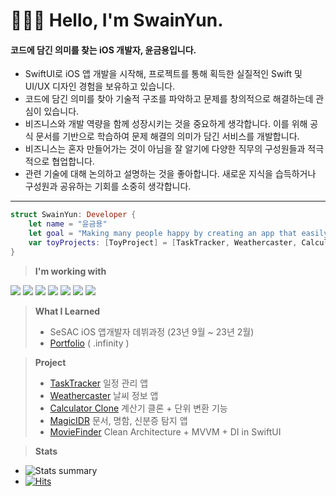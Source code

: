 # 🧑🏻‍💻 Hello, I'm SwainYun.

#### 코드에 담긴 의미를 찾는 iOS 개발자, 윤금용입니다.
* SwiftUI로 iOS 앱 개발을 시작해, 프로젝트를 통해 획득한 실질적인 Swift 및 UI/UX 디자인 경험을 보유하고 있습니다.
* 코드에 담긴 의미를 찾아 기술적 구조를 파악하고 문제를 창의적으로 해결하는데 관심이 있습니다.
* 비즈니스와 개발 역량을 함께 성장시키는 것을 중요하게 생각합니다. 이를 위해 공식 문서를 기반으로 학습하여 문제 해결의 의미가 담긴 서비스를 개발합니다.
* 비즈니스는 혼자 만들어가는 것이 아님을 잘 알기에 다양한 직무의 구성원들과 적극적으로 협업합니다.
* 관련 기술에 대해 논의하고 설명하는 것을 좋아합니다. 새로운 지식을 습득하거나 구성원과 공유하는 기회를 소중히 생각합니다.
---------------------------------------------------------------------
```Swift
struct SwainYun: Developer {
    let name = "윤금용"
    let goal = "Making many people happy by creating an app that easily solves difficult things in real life"
    var toyProjects: [ToyProject] = [TaskTracker, Weathercaster, CalculatorClone, InstagramClone]
}
```
> **I'm working with**
  <p>
    <a href="https://developer.apple.com/swift/" target="_blank"><img src="https://img.shields.io/badge/Swift-F05138?style=flat&logo=Swift&logoColor=white"></a>
    <a href="https://www.apple.com/kr/ios/" target="_blank"><img src="https://img.shields.io/badge/iOS-181717?style=flat&logo=Apple&logoColor=Black"/></a>
    <a href="https://www.apple.com/kr/ios/" target="_blank"><img src="https://img.shields.io/badge/UIKit-c4b50e?style=flat&logo=UIKit&logoColor=white"/></a>
    <a href="https://www.apple.com/kr/ios/" target="_blank"><img src="https://img.shields.io/badge/SwiftUI-000000?style=flat&logo=Swift&logoColor=blue"/></a>
    <a href="https://iterm2.com" target="_blank"><img src="https://img.shields.io/badge/iTerm2-000000?style=flat&logo=iTerm2&logoColor=white"></a>
    <a href="https://git-scm.com" target="_blank"><img src="https://img.shields.io/badge/Git-F05032?style=flat&logo=Git&logoColor=white"></a>
    <a href="https://developer.apple.com/kr/xcode/" target="_blank"><img src="https://img.shields.io/badge/Xcode-147EFB?style=flat&logo=Xcode&logoColor=white"></a>
  </p>

> **What I Learned**
> * SeSAC iOS 앱개발자 데뷔과정 (23년 9월 ~ 23년 2월)
> * [Portfolio](https://github.com/Remaked-Swain/Portfolio.git) ( .infinity )

> **Project**
> * [TaskTracker](https://github.com/Remaked-Swain/TaskTracker.git) 일정 관리 앱
> * [Weathercaster](https://github.com/Remaked-Swain/Weathercaster.git) 날씨 정보 앱
> * [Calculator Clone](https://github.com/Remaked-Swain/CalculatorClone.git) 계산기 클론 + 단위 변환 기능
> * [MagicIDR](https://github.com/Remaked-Swain/OpticalCharacterRecognitionApp.git) 문서, 명함, 신분증 탐지 앱
> * [MovieFinder](https://github.com/Remaked-Swain/MovieFinder.git) Clean Architecture + MVVM + DI in SwiftUI

> **Stats**
* ![Stats summary](https://github-readme-stats.vercel.app/api?username=Remaked-Swain&theme=outrun&show_icons=true)
* [![Hits](https://hits.seeyoufarm.com/api/count/incr/badge.svg?url=https%3A%2F%2Fgithub.com%2FRemaked-Swain&count_bg=%23FB0000&title_bg=%23555555&icon=apple.svg&icon_color=%23FFFFFF&title=Visits&edge_flat=true)](https://hits.seeyoufarm.com)
